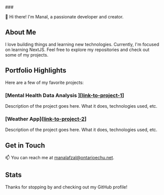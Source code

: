 ###<title> Hi there 👋</title>
<!--
**manalafzal47/manalafzal47** is a ✨ _special_ ✨ repository because its `README.md` (this file) appears on your GitHub profile.

Here are some ideas to get you started:

- 🔭 I’m currently working on ...
- 🌱 I’m currently learning ...
- 👯 I’m looking to collaborate on ...
- 🤔 I’m looking for help with ...
- 💬 Ask me about ...
- 📫 How to reach me: ...
- 😄 Pronouns: ...
- ⚡ Fun fact: ...
-->

👋 Hi there! I'm Manal, a passionate developer and creator.

## About Me

I love building things and learning new technologies. Currently, I'm focused on learning NextJS. Feel free to explore my repositories and check out some of my projects.

## Portfolio Highlights

Here are a few of my favorite projects:

### [Mental Health Data Analysis ][[link-to-project-1](https://github.com/manalafzal47/Data-Science-Projects)]
Description of the project goes here. What it does, technologies used, etc.

### [Weather App]([link-to-project-2](https://github.com/manalafzal47/Weather-App)]
Description of the project goes here. What it does, technologies used, etc.

## Get in Touch

📫 You can reach me at manalafzal@ontarioechu.net.


## Stats


<!-- Feel free to add more sections like "Skills," "Recent Blog Posts," or anything else you'd like to showcase. -->

Thanks for stopping by and checking out my GitHub profile!

